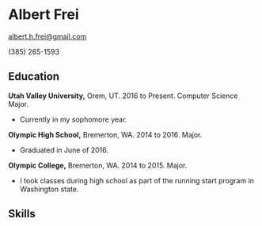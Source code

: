 # Albert Frei
albert.h.frei@gmail.com

(385) 265-1593

## Education
**Utah Valley University,**  Orem, UT. 2016 to Present. Computer Science Major.
* Currently in my sophomore year.

**Olympic High School,** Bremerton, WA. 2014 to 2016. Major.
* Graduated in June of 2016.

**Olympic College,** Bremerton, WA. 2014 to 2015. Major.
* I took classes during high school as part of the running start program in Washington state.

## Skills
